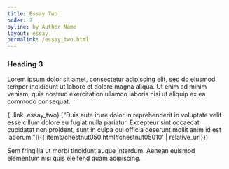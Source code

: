```yaml
---
title: Essay Two
order: 2
byline: by Author Name
layout: essay
permalink: /essay_two.html
---
```


### Heading 3

Lorem ipsum dolor sit amet, consectetur adipiscing elit, sed do eiusmod tempor incididunt ut labore et dolore magna aliqua. Ut enim ad minim veniam, quis nostrud exercitation ullamco laboris  nisi ut aliquip ex ea commodo consequat.

{:.link .essay_two}
[“Duis aute irure dolor in reprehenderit in voluptate velit esse cillum dolore eu fugiat nulla pariatur. Excepteur sint occaecat cupidatat non proident, sunt in culpa qui officia deserunt mollit anim id est laborum.”]({{'items/chestnut050.html#chestnut05010' | relative_url}})

Sem fringilla ut morbi tincidunt augue interdum. Aenean euismod elementum nisi quis eleifend quam adipiscing.

